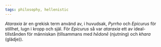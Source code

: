 ```yaml
---
tags: philosophy, hellenistic
---
```


_Ataraxia_ är en grekisk term använd av, i huvudsak, _Pyrrho_ och _Epicurus_ för
stillhet, lugn i kropp och själ. För _Epicurus_ så var _ataraxia_ ett av ideal-tillstånden för människan (tillsammans med _hēdonē_ (njutning) och _khara_ (glädje)).
